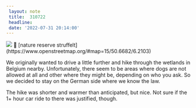 ```yaml
---
 layout: note
 title:  310722
 headline:
 date: '2022-07-31 20:14:00'
---
```


<img src="https://dlulzqpyd0pcw.cloudfront.net/venn.jpg" />
📍 [nature reserve struffelt](https://www.openstreetmap.org/#map=15/50.6682/6.2103)

We originally wanted to drive a little further and hike through the wetlands in Belgium nearby. Unfortunately, there
seem to be areas where dogs are not allowed at all and other where they might be, depending on who you ask. So we decided to stay on the German side where we know the law.

The hike was shorter and warmer than anticipated, but nice. Not sure if the 1+ hour car ride to there was justified, though.
